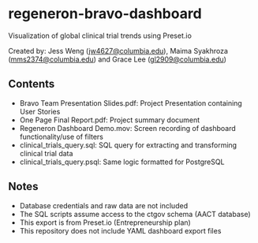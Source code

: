 # regeneron-bravo-dashboard
Visualization of global clinical trial trends using Preset.io

Created by: Jess Weng (jw4627@columbia.edu), Maima Syakhroza (mms2374@columbia.edu) and Grace Lee (gl2909@columbia.edu)

## Contents
- Bravo Team Presentation Slides.pdf: Project Presentation containing User Stories
- One Page Final Report.pdf: Project summary document
- Regeneron Dashboard Demo.mov: Screen recording of dashboard functionality/use of filters
- clinical_trials_query.sql: SQL query for extracting and transforming clinical trial data
- clinical_trials_query.psql: Same logic formatted for PostgreSQL

## Notes
- Database credentials and raw data are not included
- The SQL scripts assume access to the ctgov schema (AACT database)
- This export is from Preset.io (Entrepreneurship plan)
- This repository does not include YAML dashboard export files
